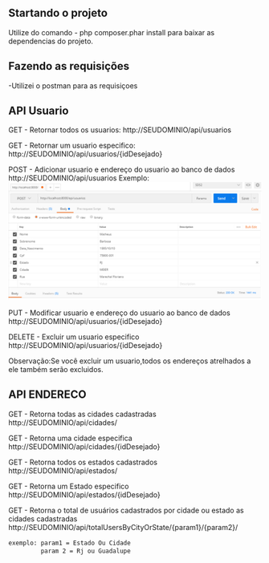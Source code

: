 
## Startando o projeto

Utilize do comando - php composer.phar install para baixar as dependencias do projeto.

## Fazendo as requisições

 -Utilizei o postman para as requisiçoes

## API Usuario

  GET - Retornar todos os usuarios: http://SEUDOMINIO/api/usuarios

  GET - Retornar um usuario especifico: http://SEUDOMINIO/api/usuarios/{idDesejado}

  POST - Adicionar usuario e endereço do usuario ao banco de dados http://SEUDOMINIO/api/usuarios
    Exemplo: <img src="post_usuario.png"></img>

  PUT - Modificar usuario e endereço do usuario ao banco de dados http://SEUDOMINIO/api/usuarios/{idDesejado}

  DELETE - Excluir um usuario especifico http://SEUDOMINIO/api/usuarios/{idDesejado}

  Observação:Se você excluir um usuario,todos os endereços atrelhados a ele também serão excluidos.
## API ENDERECO

  GET - Retorna todas as cidades cadastradas http://SEUDOMINIO/api/cidades/

  GET - Retorna uma cidade especifica http://SEUDOMINIO/api/cidades/{idDesejado}

  GET - Retorna todos os estados cadastrados http://SEUDOMINIO/api/estados/

  GET - Retorna um Estado especifico http://SEUDOMINIO/api/estados/{idDesejado}

  GET - Retorna o total de usuários cadastrados por cidade ou estado as cidades cadastradas 
  http://SEUDOMINIO/api/totalUsersByCityOrState/{param1}/{param2}/

    exemplo: param1 = Estado Ou Cidade 
             param 2 = Rj ou Guadalupe